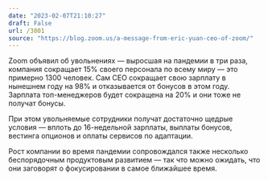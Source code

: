 ```yaml
---
date: "2023-02-07T21:10:27"
draft: False
url: /3801
source: "https://blog.zoom.us/a-message-from-eric-yuan-ceo-of-zoom/"
---
```


Zoom объявил об увольнениях — выросшая на пандемии в три раза, компания сокращает 15% своего персонала по всему миру — это примерно 1300 человек. Сам CEO сокращает свою зарплату в нынешнем году на 98% и отказывается от бонусов в этом году. Зарплата топ-менеджеров будет сокращена на 20% и они тоже не получат бонусы.

При этом увольняемые сотрудники получат достаточно щедрые условия — вплоть до 16-недельной зарплаты, выплаты бонусов, вестинга опционов и оплаты сервисов по адаптации.

Рост компании во время пандемии сопровождался также несколько беспорядочным продуктовым развитием — так что можно ожидать, что они заговорят о фокусировании в самое ближайшее время.
